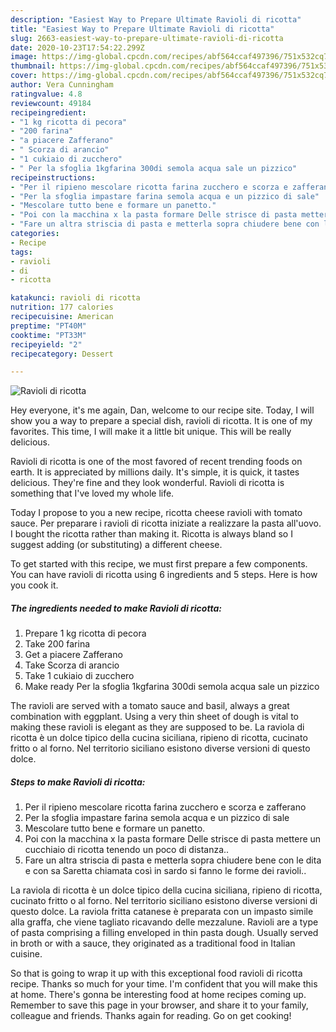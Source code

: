 ```yaml
---
description: "Easiest Way to Prepare Ultimate Ravioli di ricotta"
title: "Easiest Way to Prepare Ultimate Ravioli di ricotta"
slug: 2663-easiest-way-to-prepare-ultimate-ravioli-di-ricotta
date: 2020-10-23T17:54:22.299Z
image: https://img-global.cpcdn.com/recipes/abf564ccaf497396/751x532cq70/ravioli-di-ricotta-recipe-main-photo.jpg
thumbnail: https://img-global.cpcdn.com/recipes/abf564ccaf497396/751x532cq70/ravioli-di-ricotta-recipe-main-photo.jpg
cover: https://img-global.cpcdn.com/recipes/abf564ccaf497396/751x532cq70/ravioli-di-ricotta-recipe-main-photo.jpg
author: Vera Cunningham
ratingvalue: 4.8
reviewcount: 49184
recipeingredient:
- "1 kg ricotta di pecora"
- "200 farina"
- "a piacere Zafferano"
- " Scorza di arancio"
- "1 cukiaio di zucchero"
- " Per la sfoglia 1kgfarina 300di semola acqua sale un pizzico"
recipeinstructions:
- "Per il ripieno mescolare ricotta farina zucchero e scorza e zafferano"
- "Per la sfoglia impastare farina semola acqua e un pizzico di sale"
- "Mescolare tutto bene e formare un panetto."
- "Poi con la macchina x la pasta formare Delle strisce di pasta mettere un cucchiaio di ricotta tenendo un poco di distanza.."
- "Fare un altra striscia di pasta e metterla sopra chiudere bene con le dita e con sa Saretta chiamata così in sardo si fanno le forme dei ravioli.."
categories:
- Recipe
tags:
- ravioli
- di
- ricotta

katakunci: ravioli di ricotta 
nutrition: 177 calories
recipecuisine: American
preptime: "PT40M"
cooktime: "PT33M"
recipeyield: "2"
recipecategory: Dessert

---
```



![Ravioli di ricotta](https://img-global.cpcdn.com/recipes/abf564ccaf497396/751x532cq70/ravioli-di-ricotta-recipe-main-photo.jpg)

Hey everyone, it's me again, Dan, welcome to our recipe site. Today, I will show you a way to prepare a special dish, ravioli di ricotta. It is one of my favorites. This time, I will make it a little bit unique. This will be really delicious.

Ravioli di ricotta is one of the most favored of recent trending foods on earth. It is appreciated by millions daily. It's simple, it is quick, it tastes delicious. They're fine and they look wonderful. Ravioli di ricotta is something that I've loved my whole life.

Today I propose to you a new recipe, ricotta cheese ravioli with tomato sauce. Per preparare i ravioli di ricotta iniziate a realizzare la pasta all&#39;uovo. I bought the ricotta rather than making it. Ricotta is always bland so I suggest adding (or substituting) a different cheese.


To get started with this recipe, we must first prepare a few components. You can have ravioli di ricotta using 6 ingredients and 5 steps. Here is how you cook it.

<!--inarticleads1-->

##### The ingredients needed to make Ravioli di ricotta:

1. Prepare 1 kg ricotta di pecora
1. Take 200 farina
1. Get a piacere Zafferano
1. Take  Scorza di arancio
1. Take 1 cukiaio di zucchero
1. Make ready  Per la sfoglia 1kgfarina 300di semola acqua sale un pizzico


The ravioli are served with a tomato sauce and basil, always a great combination with eggplant. Using a very thin sheet of dough is vital to making these ravioli is elegant as they are supposed to be. La raviola di ricotta è un dolce tipico della cucina siciliana, ripieno di ricotta, cucinato fritto o al forno. Nel territorio siciliano esistono diverse versioni di questo dolce. 

<!--inarticleads2-->

##### Steps to make Ravioli di ricotta:

1. Per il ripieno mescolare ricotta farina zucchero e scorza e zafferano
1. Per la sfoglia impastare farina semola acqua e un pizzico di sale
1. Mescolare tutto bene e formare un panetto.
1. Poi con la macchina x la pasta formare Delle strisce di pasta mettere un cucchiaio di ricotta tenendo un poco di distanza..
1. Fare un altra striscia di pasta e metterla sopra chiudere bene con le dita e con sa Saretta chiamata così in sardo si fanno le forme dei ravioli..


La raviola di ricotta è un dolce tipico della cucina siciliana, ripieno di ricotta, cucinato fritto o al forno. Nel territorio siciliano esistono diverse versioni di questo dolce. La raviola fritta catanese è preparata con un impasto simile alla graffa, che viene tagliato ricavando delle mezzalune. Ravioli are a type of pasta comprising a filling enveloped in thin pasta dough. Usually served in broth or with a sauce, they originated as a traditional food in Italian cuisine. 

So that is going to wrap it up with this exceptional food ravioli di ricotta recipe. Thanks so much for your time. I'm confident that you will make this at home. There's gonna be interesting food at home recipes coming up. Remember to save this page in your browser, and share it to your family, colleague and friends. Thanks again for reading. Go on get cooking!
